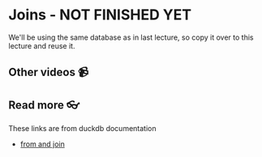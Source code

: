 # Joins - NOT FINISHED YET

We'll be using the same database as in last lecture, so copy it over to this lecture and reuse it.

## Other videos 📹

## Read more 👓


These links are from duckdb documentation
- [from and join](https://duckdb.org/docs/sql/query_syntax/from.html)